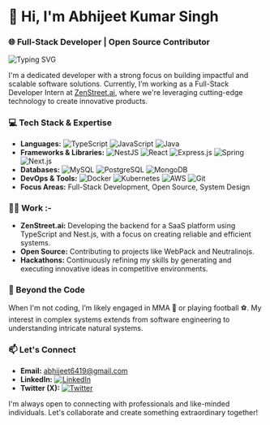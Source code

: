 




# 👋 Hi, I'm Abhijeet Kumar Singh

### 🌐 Full-Stack Developer | Open Source Contributor

![Typing SVG](https://readme-typing-svg.herokuapp.com?font=Roboto&color=%2336BCF7&size=24&center=true&vCenter=true&width=450&lines=Welcome+to+my+GitHub!+I'm+Abhijeet)

I'm a dedicated developer with a strong focus on building impactful and scalable software solutions. Currently, I’m working as a Full-Stack Developer Intern at [ZenStreet.ai](https://www.zenstreet.ai), where we're leveraging cutting-edge technology to create innovative products.

### 💻 Tech Stack & Expertise

- **Languages:** ![TypeScript](https://img.shields.io/badge/-TypeScript-007ACC?logo=typescript&logoColor=white) ![JavaScript](https://img.shields.io/badge/-JavaScript-F7DF1E?logo=javascript&logoColor=black) ![Java](https://img.shields.io/badge/-Java-007396?logo=java&logoColor=white)
- **Frameworks & Libraries:** ![NestJS](https://img.shields.io/badge/-NestJS-E0234E?logo=nestjs&logoColor=white) ![React](https://img.shields.io/badge/-React-61DAFB?logo=react&logoColor=white) ![Express.js](https://img.shields.io/badge/-Express.js-000000?logo=express&logoColor=white) ![Spring](https://img.shields.io/badge/-Spring-6DB33F?logo=spring&logoColor=white) ![Next.js](https://img.shields.io/badge/-Next.js-000000?logo=next.js&logoColor=white)
- **Databases:** ![MySQL](https://img.shields.io/badge/-MySQL-4479A1?logo=mysql&logoColor=white) ![PostgreSQL](https://img.shields.io/badge/-PostgreSQL-4169E1?logo=postgresql&logoColor=white) ![MongoDB](https://img.shields.io/badge/-MongoDB-47A248?logo=mongodb&logoColor=white)
- **DevOps & Tools:** ![Docker](https://img.shields.io/badge/-Docker-2496ED?logo=docker&logoColor=white) ![Kubernetes](https://img.shields.io/badge/-Kubernetes-326CE5?logo=kubernetes&logoColor=white) ![AWS](https://img.shields.io/badge/-AWS-232F3E?logo=amazon-aws&logoColor=white) ![Git](https://img.shields.io/badge/-Git-F05032?logo=git&logoColor=white)
- **Focus Areas:** Full-Stack Development, Open Source, System Design

### 👨‍💻 Work :-

- **ZenStreet.ai:** Developing the backend for a SaaS platform using TypeScript and Nest.js, with a focus on creating reliable and efficient systems.
- **Open Source:** Contributing to projects like WebPack and Neutralinojs.
- **Hackathons:** Continuously refining my skills by generating and executing innovative ideas in competitive environments.

### 🌱 Beyond the Code

When I'm not coding, I’m likely engaged in MMA 🥋 or playing football ⚽. My interest in complex systems extends from software engineering to understanding intricate natural systems.

### 📫 Let's Connect

- **Email:** [abhijeet6419@gmail.com](mailto:abhijeet6419@gmail.com)
- **LinkedIn:** [![LinkedIn](https://img.shields.io/badge/-LinkedIn-0077B5?logo=linkedin&logoColor=white)](https://www.linkedin.com/in/abhijeet-kumar-singh-softwaredeveloper/)
- **Twitter (X):** [![Twitter](https://img.shields.io/badge/-Twitter-1DA1F2?logo=twitter&logoColor=white)](https://x.com/Abhijeet_641)

I'm always open to connecting with professionals and like-minded individuals. Let's collaborate and create something extraordinary together!

